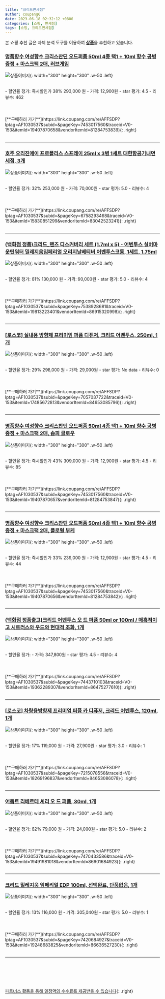 ```yaml
---
title: "크리드면세점"
author: coupang6
date: 2023-06-18 02:32:12 +0800
categories: [쇼핑, 면세점]
tags: [쇼핑, 크리드면세점]
---
```


본 쇼핑 추천 글은 자체 분석 도구를 이용하여 [**상품**](https://link.coupang.com/a/bao1ui)을 추천하고 있습니다.

### [명품향수 여성향수 크리스찬딘 오드퍼퓸 50ml 4종 택1 + 10ml 향수 공병 증정 + 마스크팩 2매, 러브게임](https://link.coupang.com/re/AFFSDP?lptag=AF1030537&subid=&pageKey=7453017560&traceid=V0-153&itemId=19407870658&vendorItemId=81284753839)

![상품이미지](https://thumbnail7.coupangcdn.com/thumbnails/remote/230x230ex/image/vendor_inventory/d2e4/75492b8511e00c202a237cd77376621e04bb6ad0dcf0c352324019b4071f.jpg){: width="300" height="300" .w-50 .left}


<br>
- 할인율 정가: 즉시할인가 38%  293,000   원
- 가격: 12,900원
- star 평가: 4.5
- 리뷰수: 462
<br>
<br>
<br>
<br>
[**구매하러 가기**](https://link.coupang.com/re/AFFSDP?lptag=AF1030537&subid=&pageKey=7453017560&traceid=V0-153&itemId=19407870658&vendorItemId=81284753839){: .right}
<br>
<br>

---

### [호주 오리진에이 프로폴리스 스프레이 25ml x 3병 1세트 대한항공기내면세점, 3개](https://link.coupang.com/re/AFFSDP?lptag=AF1030537&subid=&pageKey=6758293468&traceid=V0-153&itemId=15830851299&vendorItemId=83042523241)

![상품이미지](https://thumbnail6.coupangcdn.com/thumbnails/remote/230x230ex/image/vendor_inventory/1299/4a134141f5c30de10ebe9754c1e5d97263e3d73d28f73855b0a31b481853.jpg){: width="300" height="300" .w-50 .left}


<br>
- 할인율 정가: 32%  253,000   원
- 가격: 70,000원
- star 평가: 5.0
- 리뷰수: 4
<br>
<br>
<br>
<br>
[**구매하러 가기**](https://link.coupang.com/re/AFFSDP?lptag=AF1030537&subid=&pageKey=6758293468&traceid=V0-153&itemId=15830851299&vendorItemId=83042523241){: .right}
<br>
<br>

---

### [(백화점 정품)크리드_맨즈 디스커버리 세트 (1.7ml x 5) - 어벤투스 실버마운틴워터 밀레지움임페리얼 오리지날베티버 어벤투스코롱, 1세트, 1.75ml](https://link.coupang.com/re/AFFSDP?lptag=AF1030537&subid=&pageKey=7538928681&traceid=V0-153&itemId=19813223401&vendorItemId=86915320998)

![상품이미지](https://thumbnail10.coupangcdn.com/thumbnails/remote/230x230ex/image/vendor_inventory/bb41/f02503c7ff20c3882a099a82bbce9f49ca54e1c1534a489339e6f7af44f9.jpg){: width="300" height="300" .w-50 .left}


<br>
- 할인율 정가: 61%  130,000   원
- 가격: 90,000원
- star 평가: 5.0
- 리뷰수: 4
<br>
<br>
<br>
<br>
[**구매하러 가기**](https://link.coupang.com/re/AFFSDP?lptag=AF1030537&subid=&pageKey=7538928681&traceid=V0-153&itemId=19813223401&vendorItemId=86915320998){: .right}
<br>
<br>

---

### [[로스코] 실내용 방향제 프리미엄 퍼퓸 디퓨저, 크리드 어벤투스, 250ml, 1개](https://link.coupang.com/re/AFFSDP?lptag=AF1030537&subid=&pageKey=7057037722&traceid=V0-153&itemId=17485672813&vendorItemId=84653085796)

![상품이미지](https://thumbnail7.coupangcdn.com/thumbnails/remote/230x230ex/image/vendor_inventory/bdcf/4fc0d765101fb4e777fe5b1e9df6351034ddb7b0369cbbbf2f38f3f57333.JPG){: width="300" height="300" .w-50 .left}


<br>
- 할인율 정가: 29%  298,000   원
- 가격: 29,000원
- star 평가: No data
- 리뷰수: 0
<br>
<br>
<br>
<br>
[**구매하러 가기**](https://link.coupang.com/re/AFFSDP?lptag=AF1030537&subid=&pageKey=7057037722&traceid=V0-153&itemId=17485672813&vendorItemId=84653085796){: .right}
<br>
<br>

---

### [명품향수 여성향수 크리스찬딘 오드퍼퓸 50ml 4종 택1 + 10ml 향수 공병 증정 + 마스크팩 2매, 솝피 글로우](https://link.coupang.com/re/AFFSDP?lptag=AF1030537&subid=&pageKey=7453017560&traceid=V0-153&itemId=19407870657&vendorItemId=81284753847)

![상품이미지](https://thumbnail8.coupangcdn.com/thumbnails/remote/230x230ex/image/vendor_inventory/3d82/6f91f9815538a31055a94565ea53b5806ee7db8a9c8c959171d39c81d654.jpg){: width="300" height="300" .w-50 .left}


<br>
- 할인율 정가: 즉시할인가 43%  309,000   원
- 가격: 12,900원
- star 평가: 4.5
- 리뷰수: 85
<br>
<br>
<br>
<br>
[**구매하러 가기**](https://link.coupang.com/re/AFFSDP?lptag=AF1030537&subid=&pageKey=7453017560&traceid=V0-153&itemId=19407870657&vendorItemId=81284753847){: .right}
<br>
<br>

---

### [명품향수 여성향수 크리스찬딘 오드퍼퓸 50ml 4종 택1 + 10ml 향수 공병 증정 + 마스크팩 2매, 플로럴 부케](https://link.coupang.com/re/AFFSDP?lptag=AF1030537&subid=&pageKey=7453017560&traceid=V0-153&itemId=19407870656&vendorItemId=81284753842)

![상품이미지](https://thumbnail8.coupangcdn.com/thumbnails/remote/230x230ex/image/vendor_inventory/c6a8/50258e9b4b94cb7aab0d24d56aea904282686227f4691148871a70c075c8.jpg){: width="300" height="300" .w-50 .left}


<br>
- 할인율 정가: 즉시할인가 33%  239,000   원
- 가격: 12,900원
- star 평가: 4.5
- 리뷰수: 44
<br>
<br>
<br>
<br>
[**구매하러 가기**](https://link.coupang.com/re/AFFSDP?lptag=AF1030537&subid=&pageKey=7453017560&traceid=V0-153&itemId=19407870656&vendorItemId=81284753842){: .right}
<br>
<br>

---

### [(백화점 정품출고)크리드 어벤투스 오 드 퍼퓸 50ml or 100ml / 매혹적이고 시트러스와 우드와 현대적 조화, 1개](https://link.coupang.com/re/AFFSDP?lptag=AF1030537&subid=&pageKey=7443710103&traceid=V0-153&itemId=19362289307&vendorItemId=86475277610)

![상품이미지](https://thumbnail8.coupangcdn.com/thumbnails/remote/230x230ex/image/vendor_inventory/a634/b18431f14d0b2af4d6a076a6a2603ae7ec9630e788ae4b319cf1cda39e0b.jpg){: width="300" height="300" .w-50 .left}


<br>
- 할인율 정가: 
- 가격: 347,800원
- star 평가: 4.5
- 리뷰수: 4
<br>
<br>
<br>
<br>
[**구매하러 가기**](https://link.coupang.com/re/AFFSDP?lptag=AF1030537&subid=&pageKey=7443710103&traceid=V0-153&itemId=19362289307&vendorItemId=86475277610){: .right}
<br>
<br>

---

### [[로스코] 차량용방향제 프리미엄 퍼퓸 카 디퓨저, 크리드 어벤투스, 120ml, 1개](https://link.coupang.com/re/AFFSDP?lptag=AF1030537&subid=&pageKey=7215078556&traceid=V0-153&itemId=18269196837&vendorItemId=84653086078)

![상품이미지](https://thumbnail9.coupangcdn.com/thumbnails/remote/230x230ex/image/vendor_inventory/9554/20448338d26f2955b41e927ebdfe9b50979b686210ed2a8152d1e2050679.JPG){: width="300" height="300" .w-50 .left}


<br>
- 할인율 정가: 17%  119,000   원
- 가격: 27,900원
- star 평가: 3.0
- 리뷰수: 1
<br>
<br>
<br>
<br>
[**구매하러 가기**](https://link.coupang.com/re/AFFSDP?lptag=AF1030537&subid=&pageKey=7215078556&traceid=V0-153&itemId=18269196837&vendorItemId=84653086078){: .right}
<br>
<br>

---

### [어돕트 리베르테 셰리 오 드 퍼퓸, 30ml, 1개](https://link.coupang.com/re/AFFSDP?lptag=AF1030537&subid=&pageKey=7470433586&traceid=V0-153&itemId=19491981018&vendorItemId=86601684923)

![상품이미지](https://thumbnail9.coupangcdn.com/thumbnails/remote/230x230ex/image/retail/images/2023/07/17/10/4/183f1823-9766-4608-bab6-b90a249629b8.jpg){: width="300" height="300" .w-50 .left}


<br>
- 할인율 정가: 62%  79,000   원
- 가격: 24,000원
- star 평가: 5.0
- 리뷰수: 2
<br>
<br>
<br>
<br>
[**구매하러 가기**](https://link.coupang.com/re/AFFSDP?lptag=AF1030537&subid=&pageKey=7470433586&traceid=V0-153&itemId=19491981018&vendorItemId=86601684923){: .right}
<br>
<br>

---

### [크리드 밀레지움 임페리얼 EDP 100ml, 선택완료, 단품없음, 1개](https://link.coupang.com/re/AFFSDP?lptag=AF1030537&subid=&pageKey=7420684927&traceid=V0-153&itemId=19248683825&vendorItemId=86636527230)

![상품이미지](https://thumbnail6.coupangcdn.com/thumbnails/remote/230x230ex/image/vendor_inventory/9a0f/31267cae94f2aee34864b1d85d8d7bdc71fc04c065e1c96384d553095288.jpg){: width="300" height="300" .w-50 .left}


<br>
- 할인율 정가: 13%  116,000   원
- 가격: 305,040원
- star 평가: 5.0
- 리뷰수: 1
<br>
<br>
<br>
<br>
[**구매하러 가기**](https://link.coupang.com/re/AFFSDP?lptag=AF1030537&subid=&pageKey=7420684927&traceid=V0-153&itemId=19248683825&vendorItemId=86636527230){: .right}
<br>
<br>

---
<br><br><br><br><br> [파트너스 활동을 통해 일정액의 수수료를 제공받을 수 있습니다](https://link.coupang.com/a/bao1ui){: .right}
